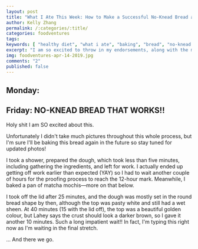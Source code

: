 ```yaml
---
layout: post
title: "What I Ate This Week: How to Make a Successful No-Knead Bread and More"
author: Kelly Zhang
permalink: /:categories/:title/
categories: foodventures
tags: 
keywords: [ "healthy diet", "what i ate", "baking", "bread", "no-knead bread", "easy recipes" ]
excerpt: "I am so excited to throw in my endorsements, along with the millions of others who've already tried it, for Jim Lahey's no-knead bread recipe."
img: foodventures-apr-14-2019.jpg
comments: "2"
published: false
---
```


## Monday:

## Friday: NO-KNEAD BREAD THAT WORKS!!

Holy shit I am SO excited about this.

Unfortunately I didn't take much pictures throughout this whole process, but I'm sure I'll be baking this bread again in the future so stay tuned for updated photos!

I took a shower, prepared the dough, which took less than five minutes, including gathering the ingredients, and left for work. I actually ended up getting off work earlier than expected (YAY) so I had to wait another couple of hours for the proofing process to reach the 12-hour mark. Meanwhile, I baked a pan of matcha mochis—more on that below.

I took off the lid after 25 minutes, and the dough was mostly set in the round bread shape by then, although the top was pasty white and still had a wet sheen. At 40 minutes (15 with the lid off), the top was a beautiful golden colour, but Lahey says the crust should look a darker brown, so I gave it another 10 minutes. Such a long impatient wait!! In fact, I'm typing this right now as I'm waiting in the final stretch.

... And there we go.
